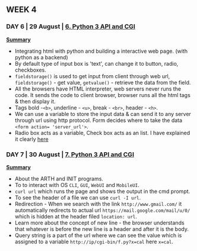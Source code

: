 ## WEEK 4
### DAY 6 | 29 August | [6. Python 3 API and CGI](https://www.youtube.com/watch?v=XXddYlWr6p8&feature=youtu.be)  
**[Summary](https://www.linkedin.com/posts/iiec-rise_iiec-iiecabrrise-iiecabrconnect-activity-6705526536956612608-Ne9d)**

-  Integrating html with python and building a interactive web page. (with python as a backend)
- By default type of input box is 'text', can change it to button, radio, checkboxes.
-  `fieldstorage()` is used to get input from client through web url, `fieldstorage()` - get value, `getvalue()` - retrieve the data from the field.
-   All the browsers have HTML interpreter, web servers never runs the code. It sends the code to client browser, browser runs all the html tags & then display it.
-  Tags bold -`<b>`, underline - `<u>`, break - `<br>`, header - `<h>`. 
-  We can use a variable to store the input data & can send it to any server through url using http protocol. Form decides where to take the data `<form action= 'server_url'>`.
-  Radio box acts as a variable, Check box acts as an list. I have explained it clearly [here](https://github.com/AdicherlaVenkataSai/iiec-python/blob/master/week4_readme.md) 

### DAY 7 | 30 August | [7. Python 3 API and CGI](https://www.youtube.com/watch?v=osbBiyxTRHg&feature=youtu.be)  
**[Summary](https://www.linkedin.com/posts/iiec-rise_iiec-iiecabrrise-iiecabrconnect-activity-6705891081852084224-xvRi)**
-  About the ARTH and INIT programs.
-  To to interact with OS `CLI`, `GUI`, `WebUI` and `MobileUI`.
-  `curl url` which runs the page and shows the output in the cmd prompt.
-  To see the header of a file we can use `curl -I url`.
-  Redirection - When we search with the link `http://www.gmail.com/` it automatically redirects to actual url `https://mail.google.com/mail/u/0/`  which is hidden at the header filed `location: url`.
-  Learn more about the concept of new line - the browser understands that whatever is before the new line is a header and after it is the body.
-  Query string is a part of the url where we can see the value which is assigned to a variable `http://ip/cgi-bin/f.py?x=cal` here `x=cal`. 
 
